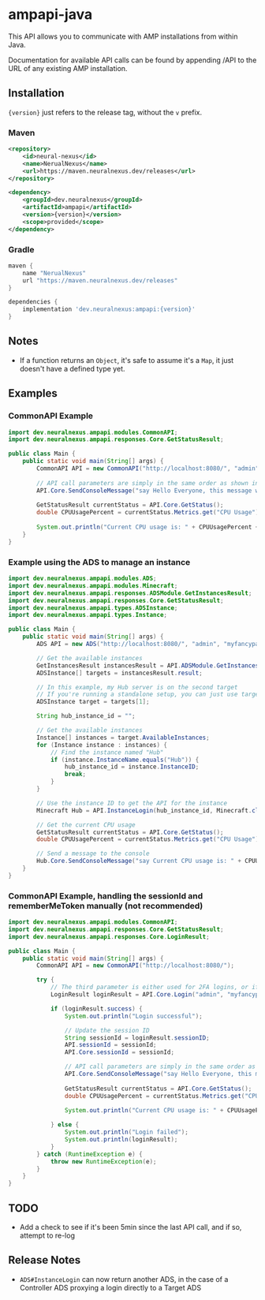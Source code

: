 # ampapi-java

This API allows you to communicate with AMP installations from within Java.

Documentation for available API calls can be found by appending /API to the URL of any existing AMP installation.

## Installation

`{version}` just refers to the release tag, without the `v` prefix.

### Maven

```xml
<repository>
    <id>neural-nexus</id>
    <name>NerualNexus</name>
    <url>https://maven.neuralnexus.dev/releases</url>
</repository>

<dependency>
    <groupId>dev.neuralnexus</groupId>
    <artifactId>ampapi</artifactId>
    <version>{version}</version>
    <scope>provided</scope>
</dependency>
```

### Gradle

```gradle
maven {
    name "NerualNexus"
    url "https://maven.neuralnexus.dev/releases"
}

dependencies {
    implementation 'dev.neuralnexus:ampapi:{version}'
}
```

## Notes

- If a function returns an `Object`, it's safe to assume it's a `Map`, it just doesn't have a defined type yet.

## Examples

### CommonAPI Example

```java
import dev.neuralnexus.ampapi.modules.CommonAPI;
import dev.neuralnexus.ampapi.responses.Core.GetStatusResult;

public class Main {
    public static void main(String[] args) {
        CommonAPI API = new CommonAPI("http://localhost:8080/", "admin", "myfancypassword123", "");
        
        // API call parameters are simply in the same order as shown in the documentation.
        API.Core.SendConsoleMessage("say Hello Everyone, this message was sent from the Java API!");
        
        GetStatusResult currentStatus = API.Core.GetStatus();
        double CPUUsagePercent = currentStatus.Metrics.get("CPU Usage").Percent;
        
        System.out.println("Current CPU usage is: " + CPUUsagePercent + "%");
    }
}
```

### Example using the ADS to manage an instance

```java
import dev.neuralnexus.ampapi.modules.ADS;
import dev.neuralnexus.ampapi.modules.Minecraft;
import dev.neuralnexus.ampapi.responses.ADSModule.GetInstancesResult;
import dev.neuralnexus.ampapi.responses.Core.GetStatusResult;
import dev.neuralnexus.ampapi.types.ADSInstance;
import dev.neuralnexus.ampapi.types.Instance;

public class Main {
    public static void main(String[] args) {
        ADS API = new ADS("http://localhost:8080/", "admin", "myfancypassword123", "", "");

        // Get the available instances
        GetInstancesResult instancesResult = API.ADSModule.GetInstances();
        ADSInstance[] targets = instancesResult.result;

        // In this example, my Hub server is on the second target
        // If you're running a standalone setup, you can just use targets[0]
        ADSInstance target = targets[1];

        String hub_instance_id = "";

        // Get the available instances
        Instance[] instances = target.AvailableInstances;
        for (Instance instance : instances) {
            // Find the instance named "Hub"
            if (instance.InstanceName.equals("Hub")) {
                hub_instance_id = instance.InstanceID;
                break;
            }
        }

        // Use the instance ID to get the API for the instance
        Minecraft Hub = API.InstanceLogin(hub_instance_id, Minecraft.class);

        // Get the current CPU usage
        GetStatusResult currentStatus = API.Core.GetStatus();
        double CPUUsagePercent = currentStatus.Metrics.get("CPU Usage").Percent;

        // Send a message to the console
        Hub.Core.SendConsoleMessage("say Current CPU usage is: " + CPUUsagePercent + "%");
    }
}
```

### CommonAPI Example, handling the sessionId and rememberMeToken manually (not recommended)

```java
import dev.neuralnexus.ampapi.modules.CommonAPI;
import dev.neuralnexus.ampapi.responses.Core.GetStatusResult;
import dev.neuralnexus.ampapi.responses.Core.LoginResult;

public class Main {
    public static void main(String[] args) {
        CommonAPI API = new CommonAPI("http://localhost:8080/");

        try {
            // The third parameter is either used for 2FA logins, or if no password is specified to use a remembered token from a previous login, or a service login token.
            LoginResult loginResult = API.Core.Login("admin", "myfancypassword123", "", false);

            if (loginResult.success) {
                System.out.println("Login successful");

                // Update the session ID
                String sessionId = loginResult.sessionID;
                API.sessionId = sessionId;
                API.Core.sessionId = sessionId;

                // API call parameters are simply in the same order as shown in the documentation.
                API.Core.SendConsoleMessage("say Hello Everyone, this message was sent from the Java API!");
                
                GetStatusResult currentStatus = API.Core.GetStatus();
                double CPUUsagePercent = currentStatus.Metrics.get("CPU Usage").Percent;
                
                System.out.println("Current CPU usage is: " + CPUUsagePercent + "%");

            } else {
                System.out.println("Login failed");
                System.out.println(loginResult);
            }
        } catch (RuntimeException e) {
            throw new RuntimeException(e);
        }
    }
}
```

## TODO

- Add a check to see if it's been 5min since the last API call, and if so, attempt to re-log

## Release Notes

- `ADS#InstanceLogin` can now return another ADS, in the case of a Controller ADS proxying a login directly to a Target ADS
